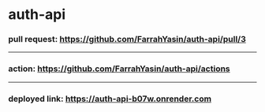 # auth-api
### pull request: https://github.com/FarrahYasin/auth-api/pull/3
---
### action: https://github.com/FarrahYasin/auth-api/actions
---
### deployed link: https://auth-api-b07w.onrender.com
